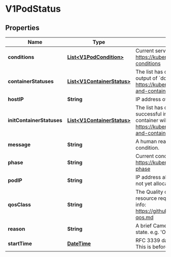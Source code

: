 
# V1PodStatus

## Properties
Name | Type | Description | Notes
------------ | ------------- | ------------- | -------------
**conditions** | [**List&lt;V1PodCondition&gt;**](V1PodCondition.md) | Current service state of pod. More info: https://kubernetes.io/docs/concepts/workloads/pods/pod-lifecycle#pod-conditions |  [optional]
**containerStatuses** | [**List&lt;V1ContainerStatus&gt;**](V1ContainerStatus.md) | The list has one entry per container in the manifest. Each entry is currently the output of &#x60;docker inspect&#x60;. More info: https://kubernetes.io/docs/concepts/workloads/pods/pod-lifecycle#pod-and-container-status |  [optional]
**hostIP** | **String** | IP address of the host to which the pod is assigned. Empty if not yet scheduled. |  [optional]
**initContainerStatuses** | [**List&lt;V1ContainerStatus&gt;**](V1ContainerStatus.md) | The list has one entry per init container in the manifest. The most recent successful init container will have ready &#x3D; true, the most recently started container will have startTime set. More info: https://kubernetes.io/docs/concepts/workloads/pods/pod-lifecycle#pod-and-container-status |  [optional]
**message** | **String** | A human readable message indicating details about why the pod is in this condition. |  [optional]
**phase** | **String** | Current condition of the pod. More info: https://kubernetes.io/docs/concepts/workloads/pods/pod-lifecycle#pod-phase |  [optional]
**podIP** | **String** | IP address allocated to the pod. Routable at least within the cluster. Empty if not yet allocated. |  [optional]
**qosClass** | **String** | The Quality of Service (QOS) classification assigned to the pod based on resource requirements See PodQOSClass type for available QOS classes More info: https://github.com/kubernetes/kubernetes/blob/master/docs/design/resource-qos.md |  [optional]
**reason** | **String** | A brief CamelCase message indicating details about why the pod is in this state. e.g. &#39;OutOfDisk&#39; |  [optional]
**startTime** | [**DateTime**](DateTime.md) | RFC 3339 date and time at which the object was acknowledged by the Kubelet. This is before the Kubelet pulled the container image(s) for the pod. |  [optional]



